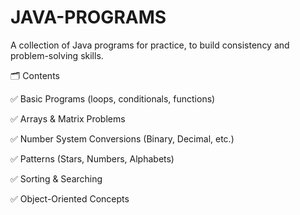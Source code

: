 # JAVA-PROGRAMS

A collection of Java programs for practice, to build consistency and problem-solving skills.

🗂 Contents

✅ Basic Programs (loops, conditionals, functions)

✅ Arrays & Matrix Problems

✅ Number System Conversions (Binary, Decimal, etc.)

✅ Patterns (Stars, Numbers, Alphabets)

✅ Sorting & Searching

✅ Object-Oriented Concepts
